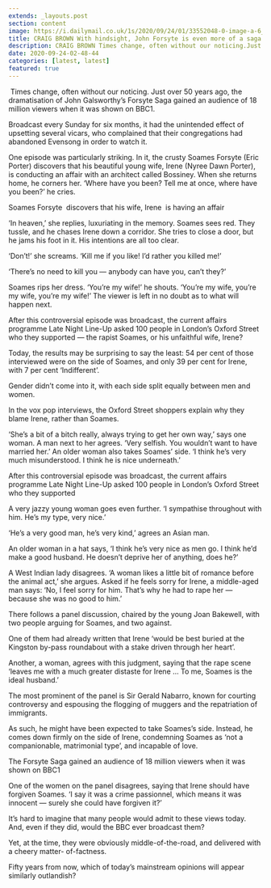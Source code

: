 ```yaml
---
extends: _layouts.post
section: content
image: https://i.dailymail.co.uk/1s/2020/09/24/01/33552048-0-image-a-6_1600908919126.jpg 
title: CRAIG BROWN With hindsight, John Forsyte is even more of a saga 
description: CRAIG BROWN Times change, often without our noticing.Just over 50 years ago, the dramatisation of John Galsworthys Forsyte Saga gained an audience of 18 million viewers when it was shown on BBC1 
date: 2020-09-24-02-48-44 
categories: [latest, latest] 
featured: true 
--- 
```

 Times change, often without our noticing. Just over 50 years ago, the dramatisation of John Galsworthy’s Forsyte Saga gained an audience of 18 million viewers when it was shown on BBC1.

Broadcast every Sunday for six months, it had the unintended effect of upsetting several vicars, who complained that their congregations had abandoned Evensong in order to watch it.

One episode was particularly striking. In it, the crusty Soames Forsyte (Eric Porter) discovers that his beautiful young wife, Irene (Nyree Dawn Porter), is conducting an affair with an architect called Bossiney. When she returns home, he corners her. ‘Where have you been? Tell me at once, where have you been?’ he cries.

Soames Forsyte  discovers that his wife, Irene  is having an affair 

‘In heaven,’ she replies, luxuriating in the memory. Soames sees red. They tussle, and he chases Irene down a corridor. She tries to close a door, but he jams his foot in it. His intentions are all too clear.

‘Don’t!’ she screams. ‘Kill me if you like! I’d rather you killed me!’

‘There’s no need to kill you — anybody can have you, can’t they?’

Soames rips her dress. ‘You’re my wife!’ he shouts. ‘You’re my wife, you’re my wife, you’re my wife!’ The viewer is left in no doubt as to what will happen next.

After this controversial episode was broadcast, the current affairs programme Late Night Line-Up asked 100 people in London’s Oxford Street who they supported — the rapist Soames, or his unfaithful wife, Irene?

Today, the results may be surprising to say the least: 54 per cent of those interviewed were on the side of Soames, and only 39 per cent for Irene, with 7 per cent ‘Indifferent’.

Gender didn’t come into it, with each side split equally between men and women.

In the vox pop interviews, the Oxford Street shoppers explain why they blame Irene, rather than Soames.

‘She’s a bit of a bitch really, always trying to get her own way,’ says one woman. A man next to her agrees. ‘Very selfish. You wouldn’t want to have married her.’ An older woman also takes Soames’ side. ‘I think he’s very much misunderstood. I think he is nice underneath.’

After this controversial episode was broadcast, the current affairs programme Late Night Line-Up asked 100 people in London’s Oxford Street who they supported

A very jazzy young woman goes even further. ‘I sympathise throughout with him. He’s my type, very nice.’

‘He’s a very good man, he’s very kind,’ agrees an Asian man.

An older woman in a hat says, ‘I think he’s very nice as men go. I think he’d make a good husband. He doesn’t deprive her of anything, does he?’

A West Indian lady disagrees. ‘A woman likes a little bit of romance before the animal act,’ she argues. Asked if he feels sorry for Irene, a middle-aged man says: ‘No, I feel sorry for him. That’s why he had to rape her — because she was no good to him.’

There follows a panel discussion, chaired by the young Joan Bakewell, with two people arguing for Soames, and two against.

One of them had already written that Irene ‘would be best buried at the Kingston by-pass roundabout with a stake driven through her heart’.

Another, a woman, agrees with this judgment, saying that the rape scene ‘leaves me with a much greater distaste for Irene ... To me, Soames is the ideal husband.’

The most prominent of the panel is Sir Gerald Nabarro, known for courting controversy and espousing the flogging of muggers and the repatriation of immigrants.

As such, he might have been expected to take Soames’s side. Instead, he comes down firmly on the side of Irene, condemning Soames as ‘not a companionable, matrimonial type’, and incapable of love.

The Forsyte Saga gained an audience of 18 million viewers when it was shown on BBC1

One of the women on the panel disagrees, saying that Irene should have forgiven Soames. ‘I say it was a crime passionnel, which means it was innocent — surely she could have forgiven it?’

It’s hard to imagine that many people would admit to these views today. And, even if they did, would the BBC ever broadcast them?

Yet, at the time, they were obviously middle-of-the-road, and delivered with a cheery matter- of-factness.

Fifty years from now, which of today’s mainstream opinions will appear similarly outlandish?

